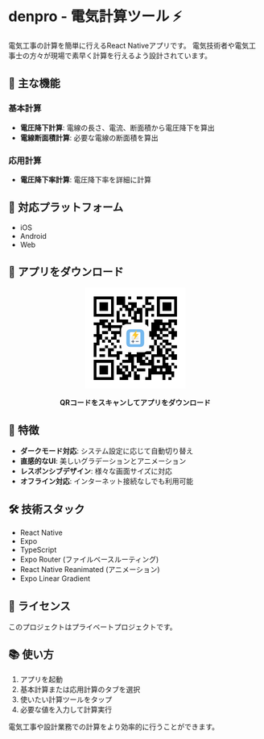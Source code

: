 # denpro - 電気計算ツール ⚡

電気工事の計算を簡単に行えるReact Nativeアプリです。
電気技術者や電気工事士の方々が現場で素早く計算を行えるよう設計されています。

## 🎯 主な機能

### 基本計算

- **電圧降下計算**: 電線の長さ、電流、断面積から電圧降下を算出
- **電線断面積計算**: 必要な電線の断面積を算出

### 応用計算

- **電圧降下率計算**: 電圧降下率を詳細に計算

## 📱 対応プラットフォーム

- iOS
- Android
- Web

## 📲 アプリをダウンロード

<div align="center">
  <img src="assets/images/denpro-qr.png" alt="denpro QRコード" width="200"/>
  <p><strong>QRコードをスキャンしてアプリをダウンロード</strong></p>
</div>

## 🎨 特徴

- **ダークモード対応**: システム設定に応じて自動切り替え
- **直感的なUI**: 美しいグラデーションとアニメーション
- **レスポンシブデザイン**: 様々な画面サイズに対応
- **オフライン対応**: インターネット接続なしでも利用可能

## 🛠 技術スタック

- React Native
- Expo
- TypeScript
- Expo Router (ファイルベースルーティング)
- React Native Reanimated (アニメーション)
- Expo Linear Gradient

## 📄 ライセンス

このプロジェクトはプライベートプロジェクトです。

## 📚 使い方

1. アプリを起動
2. 基本計算または応用計算のタブを選択
3. 使いたい計算ツールをタップ
4. 必要な値を入力して計算実行

電気工事や設計業務での計算をより効率的に行うことができます。

